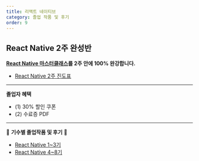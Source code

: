 ```yaml
---
title: 리액트 네이티브
category: 졸업 작품 및 후기
order: 9
---
```


## React Native 2주 완성반

**[React Native 마스터클래스](/react-native-masterclass/)를 2주 안에 100% 완강합니다.**
- [React Native 2주 진도표](/faq/challenge/schedule-reactnative)


---

**졸업자 혜택**

- (1) 30% 할인 쿠폰
- (2) 수료증 PDF

---

👑 **기수별 졸업작품 및 후기** 👑

- [React Native 1~3기](https://nomadcoders.co/community/thread/1535)
- [React Native 4~8기](https://nomadcoders.co/community/thread/3534)
